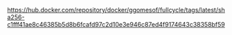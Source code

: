https://hub.docker.com/repository/docker/ggomesof/fullcycle/tags/latest/sha256-c1fff41ae8c46385b5d8b6fcafd97c2d10e3e946c87ed4f9174643c38358bf59
